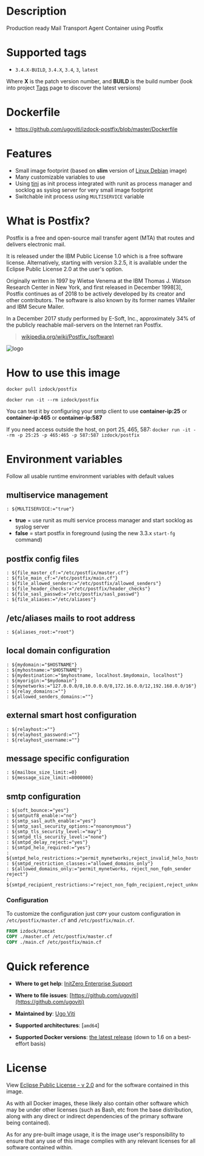 # Description
Production ready Mail Transport Agent Container using Postfix

# Supported tags
-	`3.4.X-BUILD`, `3.4.X`, `3.4`, `3`, `latest`

Where **X** is the patch version number, and **BUILD** is the build number (look into project [Tags](/repository/docker/izdock/postfix/tags/) page to discover the latest versions)

# Dockerfile
- https://github.com/ugoviti/izdock-postfix/blob/master/Dockerfile

# Features
- Small image footprint (based on **slim** version of [Linux Debian](/_/debian/) image)
- Many customizable variables to use
- Using [tini](https://github.com/krallin/tini) as init process integrated with runit as process manager and socklog as syslog server for very small image footprint
- Switchable init process using ```MULTISERVICE``` variable

# What is Postfix?
Postfix is a free and open-source mail transfer agent (MTA) that routes and delivers electronic mail.

It is released under the IBM Public License 1.0 which is a free software license. Alternatively, starting with version 3.2.5, it is available under the Eclipse Public License 2.0 at the user's option.

Originally written in 1997 by Wietse Venema at the IBM Thomas J. Watson Research Center in New York, and first released in December 1998[3], Postfix continues as of 2018 to be actively developed by its creator and other contributors. The software is also known by its former names VMailer and IBM Secure Mailer.

In a December 2017 study performed by E-Soft, Inc., approximately 34% of the publicly reachable mail-servers on the Internet ran Postfix.

> [wikipedia.org/wiki/Postfix_(software)](https://en.wikipedia.org/wiki/Postfix_(software))

![logo](http://www.postfix.org/mysza.gif)

# How to use this image

```docker pull izdock/postfix```

```docker run -it --rm izdock/postfix```

You can test it by configuring your smtp client to use **container-ip:25** or **container-ip:465** or **container-ip:587**

If you need access outside the host, on port 25, 465, 587:
```docker run -it --rm -p 25:25 -p 465:465 -p 587:587 izdock/postfix```

# Environment variables

Follow all usable runtime environment variables with default values

## multiservice management
```
: ${MULTISERVICE:="true"}
```
  * **true** = use runit as multi service process manager and start socklog as syslog server
  * **false** = start postfix in foreground (using the new 3.3.x ```start-fg``` command)

## postfix config files
```
: ${file_master_cf:="/etc/postfix/master.cf"}
: ${file_main_cf:="/etc/postfix/main.cf"}
: ${file_allowed_senders:="/etc/postfix/allowed_senders"}
: ${file_header_checks:="/etc/postfix/header_checks"}
: ${file_sasl_passwd:="/etc/postfix/sasl_passwd"}
: ${file_aliases:="/etc/aliases"}
```

## /etc/aliases mails to root address
```
: ${aliases_root:="root"}
```

## local domain configuration
```
: ${mydomain:="$HOSTNAME"}
: ${myhostname:="$HOSTNAME"}
: ${mydestination:="$myhostname, localhost.$mydomain, localhost"}
: ${myorigin:="$mydomain"}
: ${mynetworks:="127.0.0.0/8,10.0.0.0/8,172.16.0.0/12,192.168.0.0/16"}
: ${relay_domains:=""}
: ${allowed_senders_domains:=""}
```

## external smart host configuration
```
: ${relayhost:=""}
: ${relayhost_password:=""}
: ${relayhost_username:=""}
```

## message specific configuration
```
: ${mailbox_size_limit:=0}
: ${message_size_limit:=8000000}
```

## smtp configuration
```
: ${soft_bounce:="yes"}
: ${smtputf8_enable:="no"}
: ${smtp_sasl_auth_enable:="yes"}
: ${smtp_sasl_security_options:="noanonymous"}
: ${smtp_tls_security_level:="may"}
: ${smtpd_tls_security_level:="none"}
: ${smtpd_delay_reject:="yes"}
: ${smtpd_helo_required:="yes"}
: ${smtpd_helo_restrictions:="permit_mynetworks,reject_invalid_helo_hostname,permit"}
: ${smtpd_restriction_classes:="allowed_domains_only"}
: ${allowed_domains_only:="permit_mynetworks, reject_non_fqdn_sender reject"}
: ${smtpd_recipient_restrictions:="reject_non_fqdn_recipient,reject_unknown_recipient_domain,reject_unverified_recipient"}
```

### Configuration
To customize the configuration just `COPY` your custom configuration in `/etc/postfix/master.cf` and `/etc/postfix/main.cf`.

```dockerfile
FROM izdock/tomcat
COPY ./master.cf /etc/postfix/master.cf
COPY ./main.cf /etc/postfix/main.cf
```

# Quick reference

-	**Where to get help**:
	[InitZero Enterprise Support](https://www.initzero.it/)

-	**Where to file issues**:
	[https://github.com/ugoviti](https://github.com/ugoviti)

-	**Maintained by**:
	[Ugo Viti](https://github.com/ugoviti)

-	**Supported architectures**:
	[`amd64`]

-	**Supported Docker versions**:
	[the latest release](https://github.com/docker/docker-ce/releases/latest) (down to 1.6 on a best-effort basis)

# License

View [Eclipse Public License - v 2.0](http://www.eclipse.org/legal/epl-v20.html) and for the software contained in this image.

As with all Docker images, these likely also contain other software which may be under other licenses (such as Bash, etc from the base distribution, along with any direct or indirect dependencies of the primary software being contained).

As for any pre-built image usage, it is the image user's responsibility to ensure that any use of this image complies with any relevant licenses for all software contained within.
